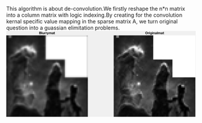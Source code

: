 This algorithm is about de-convolution.We firstly reshape the n*n matrix into a column matrix with logic indexing.By creating for the 
convolution kernal specific value mapping in the sparse matrix A, we turn original question into a guassian elimitation problems.
![image](https://github.com/cjjst123/EE510/blob/master/HW2_BlurryMat/result.png)
